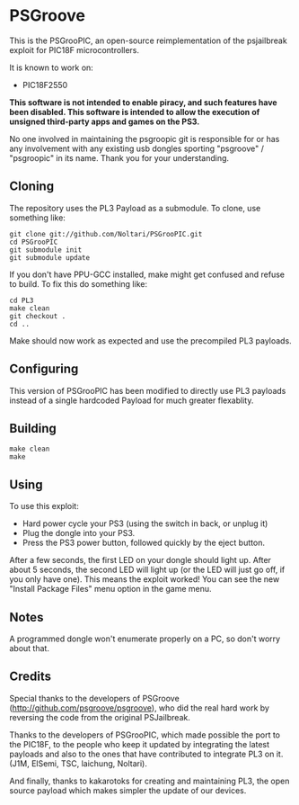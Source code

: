 PSGroove
========

This is the PSGrooPIC, an open-source reimplementation of the psjailbreak exploit for
PIC18F microcontrollers.

It is known to work on:

- PIC18F2550

**This software is not intended to enable piracy, and such features
have been disabled.  This software is intended to allow the execution
of unsigned third-party apps and games on the PS3.**

No one involved in maintaining the psgroopic git is responsible for or has any involvement with any existing usb dongles sporting "psgroove" / "psgroopic" in its name. Thank you for your understanding.


Cloning
-------
The repository uses the PL3 Payload as a submodule.  To clone, use something like:

    git clone git://github.com/Noltari/PSGrooPIC.git
    cd PSGrooPIC
    git submodule init
    git submodule update

If you don't have PPU-GCC installed, make might get confused and refuse to build. To fix this do something like:

    cd PL3
    make clean
    git checkout .
    cd ..

Make should now work as expected and use the precompiled PL3 payloads.


Configuring
-----------

This version of PSGrooPIC has been modified to directly use PL3 payloads instead of a single hardcoded Payload for much greater flexablity.


Building
--------

    make clean
    make


Using
-----
To use this exploit:
  
* Hard power cycle your PS3 (using the switch in back, or unplug it)
* Plug the dongle into your PS3.
* Press the PS3 power button, followed quickly by the eject button.

After a few seconds, the first LED on your dongle should light up.
After about 5 seconds, the second LED will light up (or the LED will
just go off, if you only have one).  This means the exploit worked!
You can see the new "Install Package Files" menu option in the game
menu.


Notes
-----
A programmed dongle won't enumerate properly on a PC, so don't worry
about that.


Credits
-------
Special thanks to the developers of PSGroove (http://github.com/psgroove/psgroove), who did the real hard work by reversing the code from the original PSJailbreak.

Thanks to the developers of PSGrooPIC, which made possible the port to the PIC18F, to the people who keep it updated by integrating the latest payloads and also to the ones that have contributed to integrate PL3 on it. (J1M, ElSemi, TSC, laichung, Noltari).

And finally, thanks to kakarotoks for creating and maintaining PL3, the open source payload which makes simpler the update of our devices.
